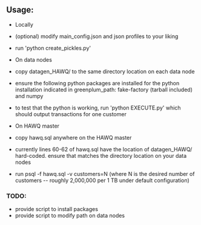 ## Usage:
* Locally
 * (optional) modify main_config.json and json profiles to your liking
 * run 'python create_pickles.py'

* On data nodes
 * copy datagen_HAWQ/ to the same directory location on each data node
 * ensure the following python packages are installed for the python installation indicated in greenplum_path: fake-factory (tarball included) and numpy
 * to test that the python is working, run 'python EXECUTE.py' which should output transactions for one customer 

* On HAWQ master
 * copy hawq.sql anywhere on the HAWQ master
 * currently lines 60-62 of hawq.sql have the location of datagen_HAWQ/ hard-coded. ensure that matches the directory location on your data nodes
* run psql -f hawq.sql -v customers=N (where N is the desired number of customers -- roughly 2,000,000 per 1 TB under default configuration)

### TODO:
* provide script to install packages
* provide script to modify path on data nodes
